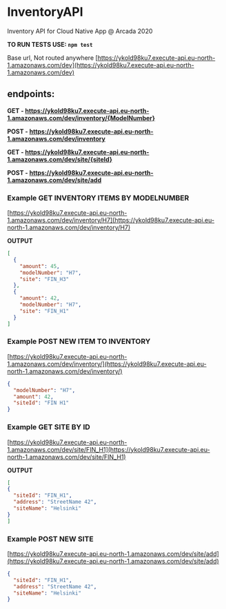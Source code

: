 # InventoryAPI
Inventory API for Cloud Native App @ Arcada 2020

**TO RUN TESTS USE: ```npm test```**

Base url, Not routed anywhere
[https://ykold98ku7.execute-api.eu-north-1.amazonaws.com/dev](https://ykold98ku7.execute-api.eu-north-1.amazonaws.com/dev)

## endpoints:
  **GET - https://ykold98ku7.execute-api.eu-north-1.amazonaws.com/dev/inventory/{ModelNumber}**

  **POST - https://ykold98ku7.execute-api.eu-north-1.amazonaws.com/dev/inventory**

  **GET - https://ykold98ku7.execute-api.eu-north-1.amazonaws.com/dev/site/{siteId}**

  **POST - https://ykold98ku7.execute-api.eu-north-1.amazonaws.com/dev/site/add**



### Example GET INVENTORY ITEMS BY MODELNUMBER
[https://ykold98ku7.execute-api.eu-north-1.amazonaws.com/dev/inventory/H7](https://ykold98ku7.execute-api.eu-north-1.amazonaws.com/dev/inventory/H7)

**OUTPUT**
```json
[
  {
    "amount": 45,
    "modelNumber": "H7",
    "site": "FIN_H3"
  },
  {
    "amount": 42,
    "modelNumber": "H7",
    "site": "FIN_H1"
  }
]
```

### Example POST NEW ITEM TO INVENTORY
[https://ykold98ku7.execute-api.eu-north-1.amazonaws.com/dev/inventory/](https://ykold98ku7.execute-api.eu-north-1.amazonaws.com/dev/inventory/)

```json
{
  "modelNumber": "H7", 
  "amount": 42,
  "siteId": "FIN H1"
}
```

### Example GET SITE BY ID
[https://ykold98ku7.execute-api.eu-north-1.amazonaws.com/dev/site/FIN_H1](https://ykold98ku7.execute-api.eu-north-1.amazonaws.com/dev/site/FIN_H1)

**OUTPUT**
```json
[
{
  "siteId": "FIN_H1",
  "address": "StreetName 42",
  "siteName": "Helsinki"
}
]
```


### Example POST NEW SITE

[https://ykold98ku7.execute-api.eu-north-1.amazonaws.com/dev/site/add](https://ykold98ku7.execute-api.eu-north-1.amazonaws.com/dev/site/add)

```json
{
  "siteId": "FIN_H1",
  "address": "StreetName 42",
  "siteName": "Helsinki"
}
```